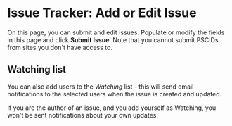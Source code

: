 # Issue Tracker: Add or Edit Issue

On this page, you can submit and edit issues. Populate or modify the fields in this page and click **Submit Issue**. Note that you cannot submit PSCIDs from sites you don't have access to.

## Watching list
You can also add users to the *Watching* list - this will send email notifications to the selected users when the issue is created and updated. 

If you are the author of an issue, and you add yourself as Watching, you won't be sent notifications about your own updates.
